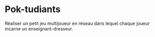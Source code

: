 # Pok-tudiants
Réaliser un petit jeu multijoueur en réseau dans lequel chaque joueur incarne un enseignant-dresseur.
